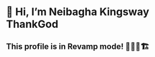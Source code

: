 # 👋 Hi, I’m Neibagha Kingsway ThankGod

## This profile is in Revamp mode! 🚧👷‍♂️🏗

<!---
ItsThankK/ItsThankK is a ✨ special ✨ repository because its `README.md` (this file) appears on your GitHub profile.
You can click the Preview link to take a look at your changes.
--->
